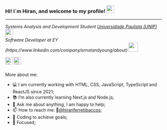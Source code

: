 ### Hi! I´m Hiran, and welcome to my profile! <img src="https://media.giphy.com/media/hvRJCLFzcasrR4ia7z/giphy.gif" width="25px">
<hr>

<p>
   <em>
      Systems Analysis and Development Student <a target="_blank" href="https://www.unip.br/">Universidade Paulista (UNIP)</a>
      <img src="https://media2.giphy.com/media/SUEN0j6R09jeEriEWr/giphy.gif?cid=ecf05e47f4f5jrf5a45vtjw830ten75mii34yk8rc7h099mv&rid=giphy.gif" width="26">
      </br>
      Software Developer at EY (https://www.linkedin.com/company/ernstandyoung/about) <a target="_blank" href="#/"></a>
      <img src="https://media.giphy.com/media/WUlplcMpOCEmTGBtBW/giphy.gif" width="30"> 
   </em>
</p>

<a href="https://www.linkedin.com/in/hiran-ferreti-baccos/">
  <img align="left" alt="Hiran's LinkdedIn" width="24px" src="https://cdn-icons-png.flaticon.com/512/174/174857.png" />
</a>

<a href="https://www.instagram.com/hiranfb/">
  <img align="left" alt="Hiran's Instagram" width="24px" src="https://upload.wikimedia.org/wikipedia/commons/thumb/a/a5/Instagram_icon.png/1024px-Instagram_icon.png" />
</a>
<br><br>

More about me:

- 💻 I am currently working with HTML, CSS, JavaScript, TypeScript and ReactJS since 2021;
- 📚 I’m also currently learning Next.js and Node.js; 
- 💬 Ask me about anything, I am happy to help;
- 📫 How to reach me: 🙂[@hiranferretibaccos](https://www.linkedin.com/in/hiran-ferreti-baccos/); 
- 🚀 Coding to achieve goals;
- 🎯 Focused;

